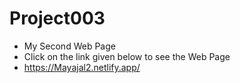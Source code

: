 # Project003 
* My Second Web Page 
* Click on the link given below to see the Web Page 
* https://Mayajal2.netlify.app/
